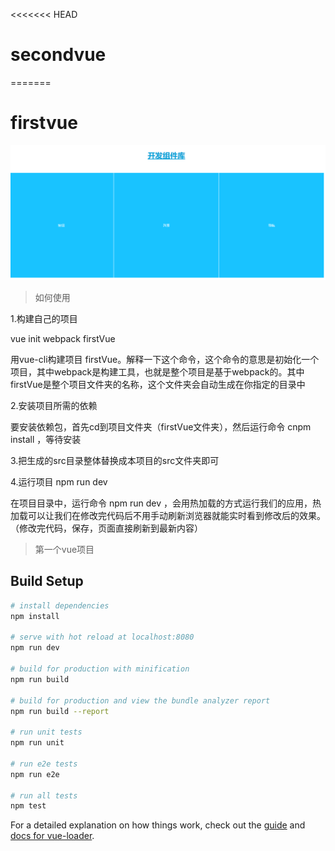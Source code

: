 <<<<<<< HEAD
# secondvue
=======
# firstvue
![image1.png](image/image1.png)

> 如何使用

1.构建自己的项目

vue init webpack firstVue

用vue-cli构建项目 firstVue。解释一下这个命令，这个命令的意思是初始化一个项目，其中webpack是构建工具，也就是整个项目是基于webpack的。其中firstVue是整个项目文件夹的名称，这个文件夹会自动生成在你指定的目录中

2.安装项目所需的依赖

要安装依赖包，首先cd到项目文件夹（firstVue文件夹），然后运行命令 cnpm install ，等待安装

3.把生成的src目录整体替换成本项目的src文件夹即可

4.运行项目   npm run dev

在项目目录中，运行命令 npm run dev ，会用热加载的方式运行我们的应用，热加载可以让我们在修改完代码后不用手动刷新浏览器就能实时看到修改后的效果。（修改完代码，保存，页面直接刷新到最新内容）


> 第一个vue项目

## Build Setup

``` bash
# install dependencies
npm install

# serve with hot reload at localhost:8080
npm run dev

# build for production with minification
npm run build

# build for production and view the bundle analyzer report
npm run build --report

# run unit tests
npm run unit

# run e2e tests
npm run e2e

# run all tests
npm test
```

For a detailed explanation on how things work, check out the [guide](http://vuejs-templates.github.io/webpack/) and [docs for vue-loader](http://vuejs.github.io/vue-loader).
